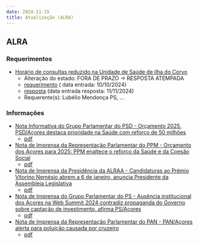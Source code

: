 ```yaml
---
date: 2024-11-15
title: Atualização (ALRA)
---
```

## ALRA

### Requerimentos

* [Horário de consultas reduzido na Unidade de Saúde de ilha do Corvo](http://base.alra.pt:82/4DACTION/w_pesquisa_registo/4/8547)
  * Alteração do estado: FORA DE PRAZO → RESPOSTA ATEMPADA
  * [requerimento](http://base.alra.pt:82/Doc_Req/XIIIreque176.pdf) ( data entrada: 10/10/2024)
  * [resposta](http://base.alra.pt:82/Doc_Req/XIIIrequeresp176.pdf) (data entrada resposta: 11/11/2024)
  * Requerente(s): Lubélio Mendonça PS, ...

### Informações

* [Nota Informativa do Grupo Parlamentar do PSD - Orçamento 2025. PSD/Açores destaca prioridade na Saúde com reforço de 50 milhões](http://base.alra.pt:82/4DACTION/w_pesquisa_registo/8/20619)
  * [pdf](http://base.alra.pt:82/Doc_Noticias/NI20619.pdf)
* [Nota de Imprensa da Representação Parlamentar do PPM - Orçamento dos Açores para 2025: PPM enaltece o reforço da Saúde e da Coesão Social](http://base.alra.pt:82/4DACTION/w_pesquisa_registo/8/20620)
  * [pdf](http://base.alra.pt:82/Doc_Noticias/NI20620.pdf)
* [Nota de Imprensa da Presidência da ALRAA - Candidaturas ao Prémio Vitorino Nemésio abrem a 6 de janeiro, anuncia Presidente da Assembleia Legislativa](http://base.alra.pt:82/4DACTION/w_pesquisa_registo/8/20621)
  * [pdf](http://base.alra.pt:82/Doc_Noticias/NI20621.pdf)
* [Nota de Imprensa do Grupo Parlamentar do PS - Ausência institucional dos Açores na Web Summit 2024 contradiz propaganda do Governo sobre captação de investimento, afirma PS/Açores](http://base.alra.pt:82/4DACTION/w_pesquisa_registo/8/20622)
  * [pdf](http://base.alra.pt:82/Doc_Noticias/NI20622.pdf)
* [Nota de Imprensa da Representação Parlamentar do PAN - PAN/Açores alerta para poluição causada por cruzeiro](http://base.alra.pt:82/4DACTION/w_pesquisa_registo/8/20623)
  * [pdf](http://base.alra.pt:82/Doc_Noticias/NI20623.pdf)

